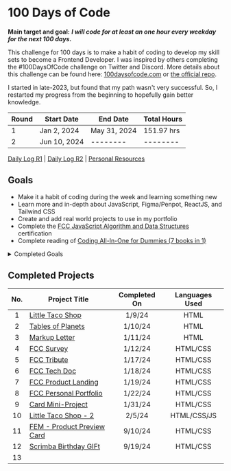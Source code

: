 # 100 Days of Code

**Main target and goal:** ***I will code for at least an one hour every weekday for the next 100 days.***

This challenge for 100 days is to make a habit of coding to develop my skill sets to become a Frontend Developer. I was inspired by others completing the #100DaysOfCode challenge on Twitter and Discord. More details about this challenge can be found here: [100daysofcode.com](http://100daysofcode.com/ "100daysofcode.com") or [the official repo](https://github.com/Kallaway/100-days-of-code "the official repo").

I started in late-2023, but found that my path wasn't very successful. So, I restarted my progress from the beginning to hopefully gain better knowledge.

|Round |  Start Date | End Date | Total Hours |
| ------------ | ------------ | ------------ | ------------ |
| 1 | Jan 2, 2024 | May 31, 2024| 151.97 hrs |
| 2 | Jun 10, 2024 | -------- | -------- |

[Daily Log R1](https://github.com/kylecreate/100DaysOfCode/blob/main/r1-log.md) | [Daily Log R2](https://github.com/kylecreate/100DaysOfCode/blob/main/r2-log.md) | [Personal Resources](https://github.com/kylecreate/100DaysOfCode/blob/main/resources.md)

## Goals
- Make it a habit of coding during the week and learning something new
- Learn more and in-depth about JavaScript, Figma/Penpot, ReactJS, and Tailwind CSS
- Create and add real world projects to use in my portfolio
- Complete the [FCC JavaScript Algorithm and Data Structures](https://www.freecodecamp.org/learn/javascript-algorithms-and-data-structures-v8/) certification
- Complete reading of [Coding All-In-One for Dummies (7 books in 1)](https://www.dummies.com/book/technology/programming-web-design/coding/coding-all-in-one-for-dummies-281666/)

<details>
    <summary>Completed Goals</summary>
    <ul>
        <li>Revisit HTML and CSS for deeper knowledge</li>
        <li>Complete the <a href="https://www.freecodecamp.org/learn/2022/responsive-web-design/">FCC Responsive Web Design</a> certification</li>
    </ul>
</details>

## Completed Projects

| No.  |  Project Title  |  Completed On | Languages Used
| :------------: | ------------ | :------------: | :------------: |
| 1  | [Little Taco Shop](https://github.com/kylecreate/LTS) | 1/9/24 | HTML |
| 2 | [Tables of Planets](https://github.com/kylecreate/TableOfPlanets) | 1/10/24 | HTML |
| 3 | [Markup Letter](https://github.com/kylecreate/MarkupLetter) | 1/11/24 | HTML |
| 4 | [FCC Survey](https://github.com/kylecreate/FCC-Survey) | 1/12/24 | HTML/CSS |
| 5 | [FCC Tribute](https://github.com/kylecreate/FCC-Tribute) | 1/17/24 | HTML/CSS |
| 6 | [FCC Tech Doc](https://github.com/kylecreate/FCC-TechDoc) | 1/18/24 | HTML/CSS |
| 7 | [FCC Product Landing](https://github.com/kylecreate/FCC-ProductLanding) | 1/19/24 | HTML/CSS |
| 8 | [FCC Personal Portfolio](https://github.com/kylecreate/FCC-Portfolio) | 1/22/24 | HTML/CSS |
| 9 | [Card Mini-Project](https://github.com/kylecreate/CardMiniProject) | 1/31/24 | HTML/CSS |
| 10 | [Little Taco Shop - 2](https://github.com/kylecreate/LTS2) | 2/5/24 | HTML/CSS/JS |
| 11 | [FEM - Product Preview Card](https://github.com/kylecreate/FEM-ProductCard) | 9/10/24 | HTML/CSS |
| 12 | [Scrimba Birthday GIFt](https://github.com/kylecreate/Scrimba-Birthday) | 9/19/24 | HTML/CSS |
| 13 |   |   |   |